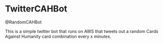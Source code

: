# TwitterCAHBot

@RandomCAHBot

This is a simple twitter bot that runs on AWS that tweets out a random Cards Against Humanity card combination every x minutes.

